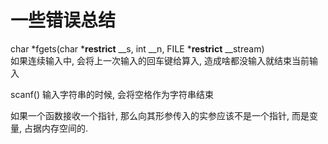 # 一些错误总结

char *fgets(char *__restrict__ __s, int __n, FILE *__restrict__ __stream)  
如果连续输入中, 会将上一次输入的回车键给算入, 造成啥都没输入就结束当前输入

scanf() 输入字符串的时候, 会将空格作为字符串结束

如果一个函数接收一个指针, 那么向其形参传入的实参应该不是一个指针, 而是变量, 占据内存空间的.